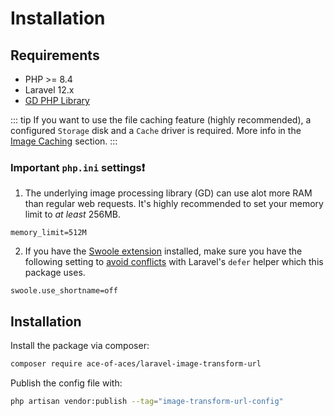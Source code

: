 # Installation

## Requirements

-   PHP \>= 8.4
-   Laravel 12.x
-   [GD PHP Library](https://www.php.net/manual/en/book.image.php)

::: tip
If you want to use the file caching feature (highly recommended), a configured `Storage` disk and a `Cache` driver is required. More info in the [Image Caching](/image-caching) section.
:::

### Important `php.ini` settings❗
1. The underlying image processing library (GD) can use alot more RAM than regular web requests. It's highly recommended to set your memory limit to *at least* 256MB.
```
memory_limit=512M
```
2. If you have the [Swoole extension](https://laravel.com/docs/octane#swoole) installed, make sure you have the following setting to [avoid conflicts](https://github.com/ace-of-aces/laravel-image-transform-url/issues/4) with Laravel's `defer` helper which this package uses.
```
swoole.use_shortname=off
```

## Installation

Install the package via composer:

```bash
composer require ace-of-aces/laravel-image-transform-url
```

Publish the config file with:

```bash
php artisan vendor:publish --tag="image-transform-url-config"
```
